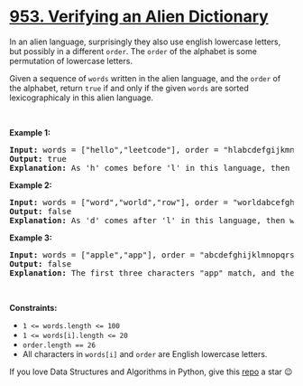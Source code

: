 # [953. Verifying an Alien Dictionary][title]

<p>In an alien language, surprisingly they also use english lowercase letters, but possibly in a different <code>order</code>. The <code>order</code> of the alphabet is some permutation of lowercase letters.</p>
<p>Given a sequence of <code>words</code> written in the alien language, and the <code>order</code> of the alphabet, return <code>true</code> if and only if the given <code>words</code> are sorted lexicographicaly in this alien language.</p>
<p> </p>
<p><strong>Example 1:</strong></p>
<pre><strong>Input:</strong> words = ["hello","leetcode"], order = "hlabcdefgijkmnopqrstuvwxyz"
<strong>Output:</strong> true
<strong>Explanation: </strong>As 'h' comes before 'l' in this language, then the sequence is sorted.
</pre>
<p><strong>Example 2:</strong></p>
<pre><strong>Input:</strong> words = ["word","world","row"], order = "worldabcefghijkmnpqstuvxyz"
<strong>Output:</strong> false
<strong>Explanation: </strong>As 'd' comes after 'l' in this language, then words[0] &gt; words[1], hence the sequence is unsorted.
</pre>
<p><strong>Example 3:</strong></p>
<pre><strong>Input:</strong> words = ["apple","app"], order = "abcdefghijklmnopqrstuvwxyz"
<strong>Output:</strong> false
<strong>Explanation: </strong>The first three characters "app" match, and the second string is shorter (in size.) According to lexicographical rules "apple" &gt; "app", because 'l' &gt; '∅', where '∅' is defined as the blank character which is less than any other character (<a href="https://en.wikipedia.org/wiki/Lexicographical_order" target="_blank">More info</a>).
</pre>
<p> </p>
<p><strong>Constraints:</strong></p>
<ul>
<li><code>1 &lt;= words.length &lt;= 100</code></li>
<li><code>1 &lt;= words[i].length &lt;= 20</code></li>
<li><code>order.length == 26</code></li>
<li>All characters in <code>words[i]</code> and <code>order</code> are English lowercase letters.</li>
</ul>


If you love Data Structures and Algorithms in Python, give this [repo][me] a star :wink:

[title]: https://leetcode.com/problems/verifying-an-alien-dictionary
[me]: https://github.com/bumblebee211196/awesome-python-leetcode